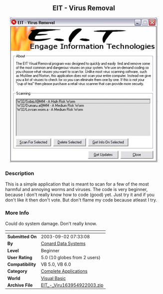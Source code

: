 ﻿<div align="center">

## EIT \- Virus Removal

<img src="PIC20039274330661.JPG">
</div>

### Description

This is a simple application that is meant to scan for a few of the most harmful and annoying worms and viruses. The code is very beginner, because I don't really know how to code (good) yet. Just try it and if you don't like it then don't vote. But don't flame my code because atleast I try.
 
### More Info
 
Could do system damage. Don't really know.


<span>             |<span>
---                |---
**Submitted On**   |2003-09-02 07:33:08
**By**             |[Conard Data Systems](https://github.com/Planet-Source-Code/PSCIndex/blob/master/ByAuthor/conard-data-systems.md)
**Level**          |Beginner
**User Rating**    |5.0 (10 globes from 2 users)
**Compatibility**  |VB 5\.0, VB 6\.0
**Category**       |[Complete Applications](https://github.com/Planet-Source-Code/PSCIndex/blob/master/ByCategory/complete-applications__1-27.md)
**World**          |[Visual Basic](https://github.com/Planet-Source-Code/PSCIndex/blob/master/ByWorld/visual-basic.md)
**Archive File**   |[EIT\_\-\_Viru163954922003\.zip](https://github.com/Planet-Source-Code/conard-data-systems-eit-virus-removal__1-48170/archive/master.zip)








